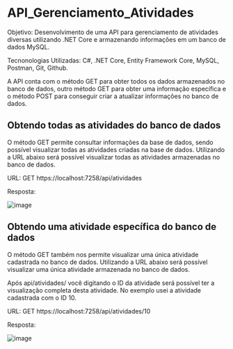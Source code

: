 # API_Gerenciamento_Atividades

Objetivo: Desenvolvimento de uma API para gerenciamento de atividades diversas utilizando .NET Core e armazenando informações em um banco de dados MySQL.

Tecnonologias Utilizadas: C#, .NET Core, Entity Framework Core, MySQL, Postman, Git, Github.

A API conta com o método GET para obter todos os dados armazenados no banco de dados, outro método GET para obter uma informação específica e o método POST para conseguir criar a atualizar informações no banco de dados. 

## Obtendo todas as atividades do banco de dados

O método GET permite consultar informações da base de dados, sendo possível visualizar todas as atividades criadas na base de dados.
Utilizando a URL abaixo será possível visualizar todas as atividades armazenadas no banco de dados.

URL: GET https://localhost:7258/api/atividades

Resposta:

![image](https://github.com/felsantoss/API_Gerenciamento_Atividades/assets/92893574/d8228309-7f34-4139-8603-1fd45af0412b)

## Obtendo uma atividade específica do banco de dados

O método GET também nos permite visualizar uma única atividade cadastrada no banco de dados.
Utilizando a URL abaixo será possível visualizar uma única atividade armazenada no banco de dados.

Após api/atividades/ você digitando o ID da atividade será possível ter a visualização completa desta atividade. No exemplo usei a atividade cadastrada com o ID 10. 

URL: GET https://localhost:7258/api/atividades/10

Resposta:

![image](https://github.com/felsantoss/API_Gerenciamento_Atividades/assets/92893574/57289333-d8f9-4ba1-a99d-085fd8f44ff5)
